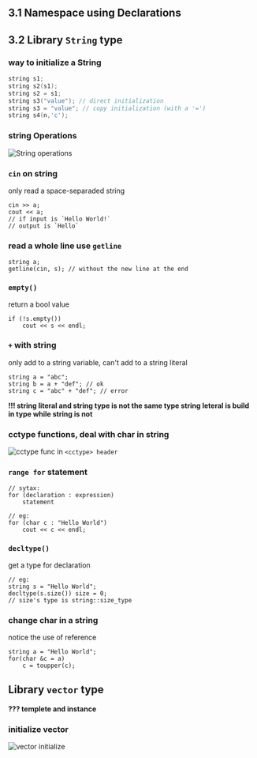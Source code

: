 ## 3.1 Namespace using Declarations

## 3.2 Library `String` type

### way to initialize a String

```cpp
string s1;
string s2(s1);
string s2 = s1;
string s3("value"); // direct initialization
string s3 = "value"; // copy initialization (with a '=')
string s4(n,'c');
```

### string Operations
![String operations](string_operations.PNG)

### `cin` on string
only read a space-separaded string

    cin >> a;
    cout << a;
    // if input is `Hello World!`
    // output is `Hello`

### read a whole line use `getline`
    string a;
    getline(cin, s); // without the new line at the end

### `empty()`
return a bool value

    if (!s.empty())
        cout << s << endl;
### `+` with string
only add to a string variable, can't add to a string literal

    string a = "abc";
    string b = a + "def"; // ok
    string c = "abc" + "def"; // error
**!!! string literal and string type is not the same type
   string leteral is build in type while string is not**

### cctype functions, deal with char in string
![cctype func](cctype_func.PNG)
in `<cctype> header`

### `range for` statement
    // sytax:
    for (declaration : expression)
        statement

    // eg:
    for (char c : "Hello World")
        cout << c << endl;

### `decltype()`
get a type for declaration

    // eg:
    string s = "Hello World";
    decltype(s.size()) size = 0;
    // size's type is string::size_type

### change char in a string
notice the use of reference

    string a = "Hello World";
    for(char &c = a)
        c = toupper(c);

## Library `vector` type

**??? templete and instance**

### initialize vector
![vector initialize](vector_init.PNG)
